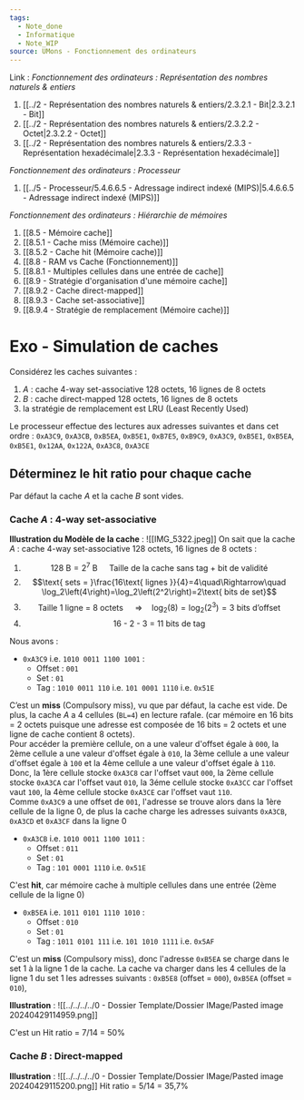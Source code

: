 ```yaml
---
tags:
  - Note_done
  - Informatique
  - Note_WIP
source: UMons - Fonctionnement des ordinateurs
---
```


Link :
_Fonctionnement des ordinateurs : Représentation des nombres naturels & entiers_
1. [[../2 - Représentation des nombres naturels & entiers/2.3.2.1 - Bit|2.3.2.1 - Bit]]
2. [[../2 - Représentation des nombres naturels & entiers/2.3.2.2 - Octet|2.3.2.2 - Octet]]
3. [[../2 - Représentation des nombres naturels & entiers/2.3.3 - Représentation hexadécimale|2.3.3 - Représentation hexadécimale]]

_Fonctionnement des ordinateurs : Processeur_
1. [[../5 - Processeur/5.4.6.6.5 - Adressage indirect indexé (MIPS)|5.4.6.6.5 - Adressage indirect indexé (MIPS)]]

_Fonctionnement des ordinateurs : Hiérarchie de mémoires_
1. [[8.5 - Mémoire cache]]
2. [[8.5.1 - Cache miss (Mémoire cache)]]
3. [[8.5.2 - Cache hit (Mémoire cache)]]
4. [[8.8 - RAM vs Cache (Fonctionnement)]]
5. [[8.8.1 - Multiples cellules dans une entrée de cache]]
6. [[8.9 - Stratégie d'organisation d'une mémoire cache]]
7. [[8.9.2 - Cache direct-mapped]]
8. [[8.9.3 - Cache set-associative]]
9. [[8.9.4 - Stratégie de remplacement (Mémoire cache)]]

# Exo - Simulation de caches
Considérez les caches suivantes :
1. $A$ : cache 4-way set-associative 128 octets, 16 lignes de 8 octets 
2. $B$ : cache direct-mapped 128 octets, 16 lignes de 8 octets 
3. la stratégie de remplacement est LRU (Least Recently Used)

Le processeur effectue des lectures aux adresses suivantes et dans cet ordre : `0xA3C9`, `0xA3CB`, `0xB5EA`, `0xB5E1`, `0xB7E5`, `0xB9C9`, `0xA3C9`, `0xB5E1`, `0xB5EA`, `0xB5E1`, `0x12AA`, `0x122A`, `0xA3C8`, `0xA3CE`
## Déterminez le hit ratio pour chaque cache 
Par défaut la cache $A$ et la cache $B$ sont vides.
### Cache $A$ : 4-way set-associative
**Illustration du Modèle de la cache** : ![[IMG_5322.jpeg]]
On sait que la cache $A$ : cache 4-way set-associative 128 octets, 16 lignes de 8 octets :
1. $$128\text{ B}= 2^7\text{ B}\quad \text{ Taille de la cache sans tag + bit de validité }$$
2. $$\text{ sets = }\frac{16\text{ lignes }}{4}=4\quad\Rightarrow\quad \log_2\left(4\right)=\log_2\left(2^2\right)=2\text{ bits de set}$$
3. $$\text{Taille 1 ligne = 8 octets }\quad\Rightarrow\quad \log_2(8)=\log_2\left(2^3\right)=3\text{ bits d’offset}$$
4. $$\text{16 - 2 - 3 = 11 bits de tag}$$

Nous avons :
- `0xA3C9` i.e. `1010 0011 1100 1001` :
	- Offset : `001`
	- Set : `01`
	- Tag : `1010 0011 110` i.e. `101 0001 1110` i.e. `0x51E`

C’est un **miss** (Compulsory miss), vu que par défaut, la cache est vide. De plus, la cache $A$ a 4 cellules (`BL=4`) en lecture rafale. (car mémoire en 16 bits = 2 octets puisque une adresse est composée de 16 bits = 2 octets et une ligne de cache contient 8 octets). 
\
Pour accéder la première cellule, on a une valeur d'offset égale à `000`, la 2ème cellule a une valeur d'offset égale à `010`, la 3ème cellule a une valeur d'offset égale à `100` et la 4ème cellule a une valeur d'offset égale à `110`. 
\
Donc, la 1ère cellule stocke `0xA3C8` car l'offset vaut `000`, la 2ème cellule stocke `0xA3CA` car l'offset vaut `010`, la 3éme cellule stocke `0xA3CC` car l'offset vaut `100`, la 4ème cellule stocke `0xA3CE` car l'offset vaut `110`. 
\
Comme `0xA3C9` a une offset de `001`, l'adresse se trouve alors dans la 1ère cellule de la ligne 0, de plus la cache charge les adresses suivants `0xA3CB`, `0xA3CD` et `0xA3CF` dans la ligne 0

- `0xA3CB` i.e. `1010 0011 1100 1011` :
	- Offset : `011`
	- Set : `01`
	- Tag : `101 0001 1110` i.e. `0x51E`

C'est **hit**, car mémoire cache à multiple cellules dans une entrée (2ème cellule de la ligne 0) 

- `0xB5EA` i.e. `1011 0101 1110 1010` : 
	- Offset : `010`
	- Set : `01`
	- Tag : `1011 0101 111` i.e. `101 1010 1111` i.e. `0x5AF`

C'est un **miss** (Compulsory miss), donc l'adresse `0xB5EA` se charge dans le set 1 à la ligne 1 de la cache. La cache va charger dans les 4 cellules de la ligne 1 du set 1 les adresses suivants : `0xB5E8` (offset = `000`), `0xB5EA` (offset = `010`), 

**Illustration** : ![[../../../../0 - Dossier Template/Dossier IMage/Pasted image 20240429114959.png]]

C'est un Hit ratio = 7/14 = 50%
### Cache $B$ : Direct-mapped
**Illustration** : ![[../../../../0 - Dossier Template/Dossier IMage/Pasted image 20240429115200.png]]
Hit ratio = 5/14 = 35,7%